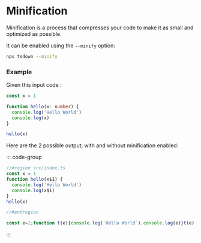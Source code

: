# Minification

Minification is a process that compresses your code to make it as small and optimized as possible.

It can be enabled using the `--minify` option:

```bash
npx tsdown --minify
```

### Example

Given this input code :

```ts [src/index.ts]
const x = 1

function hello(x: number) {
  console.log('Hello World')
  console.log(x)
}

hello(x)
```

Here are the 2 possible output, with and without minification enabled:

::: code-group

```js [dist/index.mjs (without --minify)]
//#region src/index.ts
const x = 1
function hello(x$1) {
  console.log('Hello World')
  console.log(x$1)
}
hello(x)

//#endregion
```

```js [dist/index.mjs (with --minify)]
const e=1;function t(e){console.log(`Hello World`),console.log(e)}t(e);
```

:::
